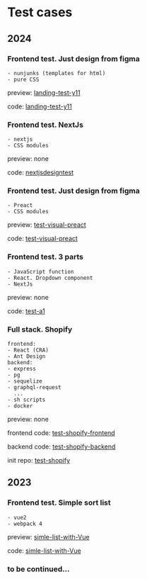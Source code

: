 # Test cases

## 2024

### Frontend test. Just design from figma 

```
- nunjunks (templates for html)
- pure CSS
```

preview: [landing-test-y11](https://dmitriys87.github.io/landing-test-y11/)

code: [landing-test-y11](https://github.com/DmitriyS87/landing-test-y11)

### Frontend test. NextJs 
```
- nextjs
- CSS modules
```
preview: none

code: [nextjsdesigntest](https://github.com/DmitriyS87/nextjsdesigntest)

### Frontend test. Just design from figma 
```
- Preact
- CSS modules
```
preview: [test-visual-preact](https://dmitriys87.github.io/test-visual-preact/)

code: [test-visual-preact](https://github.com/DmitriyS87/test-visual-preact)


### Frontend test. 3 parts 
```
- JavaScript function
- React. Dropdown component
- NextJs

```
preview: none

code: [test-a1](https://github.com/DmitriyS87/test-a1)

### Full stack. Shopify
```
frontend:
- React (CRA)
- Ant Design
backend:
- express
- pg
- sequelize
- graphql-request
  ...
- sh scripts
- docker
```
preview: none

frontend code: [test-shopify-frontend](https://github.com/DmitriyS87/test-shopify-frontend)

backend code: [test-shopify-backend](https://github.com/DmitriyS87/test-shopify-frontend)

init repo: [test-shopify](https://github.com/DmitriyS87/test-shopify)

## 2023

### Frontend test. Simple sort list
```
- vue2 
- webpack 4
```

preview: [simle-list-with-Vue](https://dmitriys87.github.io/simle-list-with-Vue/)

code: [simle-list-with-Vue](https://github.com/DmitriyS87/simle-list-with-Vue)


### to be continued...
